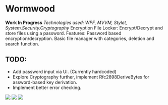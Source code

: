 # Wormwood
**Work In Progress**
_Technologies used: WPF, MVVM, Stylet, System.Security.Cryptography_
Encryption File Locker: Encrypt/Decrypt and store files using a password.
Features: Password based encryption/decryption. Basic file manager with categories, deletion and search function.

## TODO:
* Add password input via UI. (Currently hardcoded)
* Explore Cryptography further, implement Rfc2898DeriveBytes for assword-based key derivation.
* Implement better error checking.

![](https://i.imgur.com/6xJbSqt.png)
![](https://i.imgur.com/pQwzb68.png)
![](https://i.imgur.com/6xJbSqt.png)
